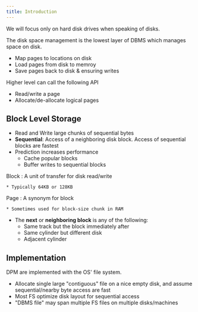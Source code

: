 ```yaml
---
title: Introduction
---
```


We will focus only on hard disk drives when speaking of disks.

The disk space management is the lowest layer of DBMS which manages space on disk.

* Map pages to locations on disk
* Load pages from disk to memroy
* Save pages back to disk & ensuring writes

Higher level can call the following API

* Read/write a page
* Allocate/de-allocate logical pages

## Block Level Storage

* Read and Write large chunks of sequential bytes
* **Sequential**: Access of a neighboring disk block. Access of sequential blocks are fastest
* Prediction increases performance
    * Cache popular blocks
    * Buffer writes to sequential blocks

Block
: A unit of transfer for disk read/write

    * Typically 64KB or 128KB

Page
: A synonym for block

    * Sometimes used for block-size chunk in RAM

* The **next** or **neighboring block** is any of the following:
    * Same track but the block immediately after
    * Same cylinder but different disk
    * Adjacent cylinder

## Implementation

DPM are implemented with the OS' file system.

* Allocate single large "contiguous" file on a nice empty disk, and assume sequential/nearby byte access are fast
* Most FS optimize disk layout for sequential access
* "DBMS file" may span multiple FS files on multiple disks/machines
